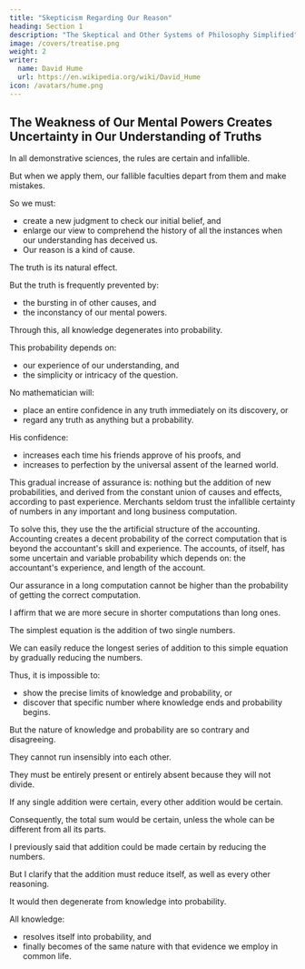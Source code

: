 ```yaml
---
title: "Skepticism Regarding Our Reason"
heading: Section 1
description: "The Skeptical and Other Systems of Philosophy Simplified"
image: /covers/treatise.png
weight: 2
writer:
  name: David Hume
  url: https://en.wikipedia.org/wiki/David_Hume
icon: /avatars/hume.png
---
```




## The Weakness of Our Mental Powers Creates Uncertainty in Our Understanding of Truths

In all demonstrative sciences, the rules are certain and infallible.

But when we apply them, our fallible faculties depart from them and make mistakes.

So we must:
- create a new judgment to check our initial belief, and
- enlarge our view to comprehend the history of all the instances when our understanding has deceived us.
- Our reason is a kind of cause.

The truth is its natural effect.

But the truth is frequently prevented by:
- the bursting in of other causes, and
- the inconstancy of our mental powers.

Through this, all knowledge degenerates into probability.

This probability depends on:
- our experience of our understanding, and
- the simplicity or intricacy of the question.

No mathematician will:
- place an entire confidence in any truth immediately on its discovery, or
- regard any truth as anything but a probability.

His confidence:
- increases each time his friends approve of his proofs, and
- increases to perfection by the universal assent of the learned world.

This gradual increase of assurance is:
nothing but the addition of new probabilities, and
derived from the constant union of causes and effects, according to past experience.
Merchants seldom trust the infallible certainty of numbers in any important and long business computation.

To solve this, they use the the artificial structure of the accounting.
Accounting creates a decent probability of the correct computation that is beyond the accountant's skill and experience.
The accounts, of itself, has some uncertain and variable probability which depends on:
the accountant's experience, and
length of the account.

Our assurance in a long computation cannot be higher than the probability of getting the correct computation.

I affirm that we are more secure in shorter computations than long ones.

The simplest equation is the addition of two single numbers.

We can easily reduce the longest series of addition to this simple equation by gradually reducing the numbers.

Thus, it is impossible to:
- show the precise limits of knowledge and probability, or
- discover that specific number where knowledge ends and probability begins.

But the nature of knowledge and probability are so contrary and disagreeing.

They cannot run insensibly into each other.

They must be entirely present or entirely absent because they will not divide.

If any single addition were certain, every other addition would be certain.

Consequently, the total sum would be certain, unless the whole can be different from all its parts.

I previously said that addition could be made certain by reducing the numbers.

But I clarify that the addition must reduce itself, as well as every other reasoning.

It would then degenerate from knowledge into probability.

All knowledge:
- resolves itself into probability, and
- finally becomes of the same nature with that evidence we employ in common life.




